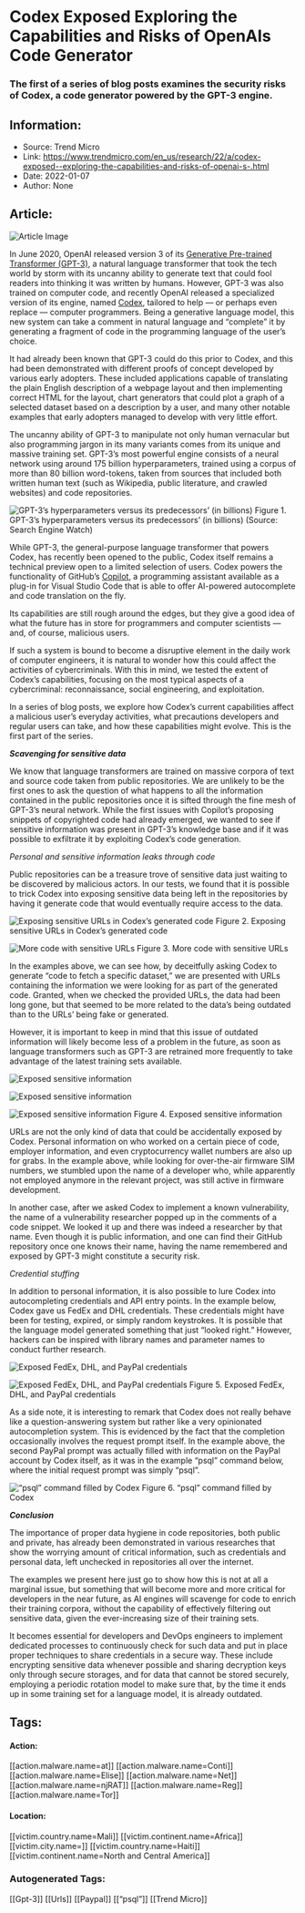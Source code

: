 # Codex Exposed Exploring the Capabilities and Risks of OpenAIs Code Generator
### The first of a series of blog posts examines the security risks of Codex, a code generator powered by the GPT-3 engine.

## Information:
+ Source: Trend Micro
+ Link: https://www.trendmicro.com/en_us/research/22/a/codex-exposed--exploring-the-capabilities-and-risks-of-openai-s-.html
+ Date: 2022-01-07
+ Author: None


## Article:
![Article Image](https://www.trendmicro.com/content/dam/trendmicro/global/en/research/22/a/gpt-3-part-1/gpt-part1-cover.png)





In June 2020, OpenAI released version 3 of its [Generative Pre-trained Transformer (GPT-3)](https://github.com/openai/gpt-3), a natural language transformer that took the tech world by storm with its uncanny ability to generate text that could fool readers into thinking it was written by humans. However, GPT-3 was also trained on computer code, and recently OpenAI released a specialized version of its engine, named [Codex](https://openai.com/blog/openai-codex/), tailored to help — or perhaps even replace — computer programmers. Being a generative language model, this new system can take a comment in natural language and “complete” it by generating a fragment of code in the programming language of the user’s choice.


It had already been known that GPT-3 could do this prior to Codex, and this had been demonstrated with different proofs of concept developed by various early adopters. These included applications capable of translating the plain English description of a webpage layout and then implementing correct HTML for the layout, chart generators that could plot a graph of a selected dataset based on a description by a user, and many other notable examples that early adopters managed to develop with very little effort.


The uncanny ability of GPT-3 to manipulate not only human vernacular but also programming jargon in its many variants comes from its unique and massive training set. GPT-3’s most powerful engine consists of a neural network using around 175 billion hyperparameters, trained using a corpus of more than 80 billion word-tokens, taken from sources that included both written human text (such as Wikipedia, public literature, and crawled websites) and code repositories.






![GPT-3’s hyperparameters versus its predecessors’ (in billions)](https://marvel-b1-cdn.bc0a.com/f00000000017219/www.trendmicro.com/content/dam/trendmicro/global/en/research/22/a/gpt-3-part-1/gpt-part1-01.jpg)
Figure 1. GPT-3’s hyperparameters versus its predecessors’ (in billions) (Source: Search Engine Watch)





While GPT-3, the general-purpose language transformer that powers Codex, has recently been opened to the public, Codex itself remains a technical preview open to a limited selection of users. Codex powers the functionality of GitHub’s [Copilot](https://copilot.github.com/), a programming assistant available as a plug-in for Visual Studio Code that is able to offer AI-powered autocomplete and code translation on the fly.


Its capabilities are still rough around the edges, but they give a good idea of what the future has in store for programmers and computer scientists — and, of course, malicious users.


If such a system is bound to become a disruptive element in the daily work of computer engineers, it is natural to wonder how this could affect the activities of cybercriminals. With this in mind, we tested the extent of Codex’s capabilities, focusing on the most typical aspects of a cybercriminal: reconnaissance, social engineering, and exploitation.


In a series of blog posts, we explore how Codex’s current capabilities affect a malicious user’s everyday activities, what precautions developers and regular users can take, and how these capabilities might evolve. This is the first part of the series.


***Scavenging for sensitive data***


We know that language transformers are trained on massive corpora of text and source code taken from public repositories. We are unlikely to be the first ones to ask the question of what happens to all the information contained in the public repositories once it is sifted through the fine mesh of GPT-3’s neural network. While the first issues with Copilot’s proposing snippets of copyrighted code had already emerged, we wanted to see if sensitive information was present in GPT-3’s knowledge base and if it was possible to exfiltrate it by exploiting Codex’s code generation.


*Personal and sensitive information leaks through code*


Public repositories can be a treasure trove of sensitive data just waiting to be discovered by malicious actors. In our tests, we found that it is possible to trick Codex into exposing sensitive data being left in the repositories by having it generate code that would eventually require access to the data. 






![Exposing sensitive URLs in Codex’s generated code](https://marvel-b1-cdn.bc0a.com/f00000000017219/www.trendmicro.com/content/dam/trendmicro/global/en/research/22/a/gpt-3-part-1/gpt-part1-02.png)
Figure 2. Exposing sensitive URLs in Codex’s generated code




![More code with sensitive URLs](https://marvel-b1-cdn.bc0a.com/f00000000017219/www.trendmicro.com/content/dam/trendmicro/global/en/research/22/a/gpt-3-part-1/gpt-part1-03.png)
Figure 3. More code with sensitive URLs




In the examples above, we can see how, by deceitfully asking Codex to generate “code to fetch a specific dataset,” we are presented with URLs containing the information we were looking for as part of the generated code. Granted, when we checked the provided URLs, the data had been long gone, but that seemed to be more related to the data’s being outdated than to the URLs’ being fake or generated.


However, it is important to keep in mind that this issue of outdated information will likely become less of a problem in the future, as soon as language transformers such as GPT-3 are retrained more frequently to take advantage of the latest training sets available.






![Exposed sensitive information](https://marvel-b1-cdn.bc0a.com/f00000000017219/www.trendmicro.com/content/dam/trendmicro/global/en/research/22/a/gpt-3-part-1/gpt-part1-04a.png)




![Exposed sensitive information](https://marvel-b1-cdn.bc0a.com/f00000000017219/www.trendmicro.com/content/dam/trendmicro/global/en/research/22/a/gpt-3-part-1/gpt-part1-04b.png)




![Exposed sensitive information](https://marvel-b1-cdn.bc0a.com/f00000000017219/www.trendmicro.com/content/dam/trendmicro/global/en/research/22/a/gpt-3-part-1/gpt-part1-04c.png)
Figure 4. Exposed sensitive information




URLs are not the only kind of data that could be accidentally exposed by Codex. Personal information on who worked on a certain piece of code, employer information, and even cryptocurrency wallet numbers are also up for grabs. In the example above, while looking for over-the-air firmware SIM numbers, we stumbled upon the name of a developer who, while apparently not employed anymore in the relevant project, was still active in firmware development.


In another case, after we asked Codex to implement a known vulnerability, the name of a vulnerability researcher popped up in the comments of a code snippet. We looked it up and there was indeed a researcher by that name. Even though it is public information, and one can find their GitHub repository once one knows their name, having the name remembered and exposed by GPT-3 might constitute a security risk.


*Credential stuffing*


In addition to personal information, it is also possible to lure Codex into autocompleting credentials and API entry points. In the example below, Codex gave us FedEx and DHL credentials. These credentials might have been for testing, expired, or simply random keystrokes. It is possible that the language model generated something that just “looked right.” However, hackers can be inspired with library names and parameter names to conduct further research.






![Exposed FedEx, DHL, and PayPal credentials](https://marvel-b1-cdn.bc0a.com/f00000000017219/www.trendmicro.com/content/dam/trendmicro/global/en/research/22/a/gpt-3-part-1/gpt-part1-05a.png)




![Exposed FedEx, DHL, and PayPal credentials](https://marvel-b1-cdn.bc0a.com/f00000000017219/www.trendmicro.com/content/dam/trendmicro/global/en/research/22/a/gpt-3-part-1/gpt-part1-05b.png)
Figure 5. Exposed FedEx, DHL, and PayPal credentials




As a side note, it is interesting to remark that Codex does not really behave like a question-answering system but rather like a very opinionated autocompletion system. This is evidenced by the fact that the completion occasionally involves the request prompt itself. In the example above, the second PayPal prompt was actually filled with information on the PayPal account by Codex itself, as it was in the example “psql” command below, where the initial request prompt was simply “psql”.






![“psql” command filled by Codex](https://marvel-b1-cdn.bc0a.com/f00000000017219/www.trendmicro.com/content/dam/trendmicro/global/en/research/22/a/gpt-3-part-1/gpt-part1-06.png)
Figure 6. “psql” command filled by Codex




***Conclusion***


The importance of proper data hygiene in code repositories, both public and private, has already been demonstrated in various researches that show the worrying amount of critical information, such as credentials and personal data, left unchecked in repositories all over the internet.


The examples we present here just go to show how this is not at all a marginal issue, but something that will become more and more critical for developers in the near future, as AI engines will scavenge for code to enrich their training corpora, without the capability of effectively filtering out sensitive data, given the ever-increasing size of their training sets.


It becomes essential for developers and DevOps engineers to implement dedicated processes to continuously check for such data and put in place proper techniques to share credentials in a secure way. These include encrypting sensitive data whenever possible and sharing decryption keys only through secure storages, and for data that cannot be stored securely, employing a periodic rotation model to make sure that, by the time it ends up in some training set for a language model, it is already outdated.








## Tags:

#### Action:
[[action.malware.name=at]] [[action.malware.name=Conti]] [[action.malware.name=Elise]] [[action.malware.name=Net]] [[action.malware.name=njRAT]] [[action.malware.name=Reg]] [[action.malware.name=Tor]]

#### Location:
[[victim.country.name=Mali]] [[victim.continent.name=Africa]] [[victim.city.name=]] [[victim.country.name=Haiti]] [[victim.continent.name=North and Central America]]

### Autogenerated Tags:
[[Gpt-3]] [[Urls]] [[Paypal]] [[“psql”]] [[Trend Micro]]

